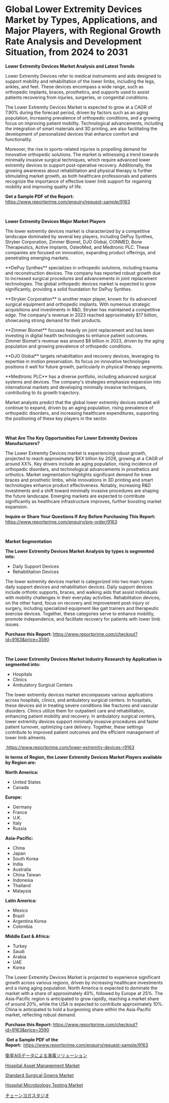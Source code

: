 <p><h1>Global Lower Extremity Devices Market by Types, Applications, and Major Players, with Regional Growth Rate Analysis and Development Situation, from 2024 to 2031</h1></p><p><strong>Lower Extremity Devices Market Analysis and Latest Trends</strong></p>
<p><p>Lower Extremity Devices refer to medical instruments and aids designed to support mobility and rehabilitation of the lower limbs, including the legs, ankles, and feet. These devices encompass a wide range, such as orthopedic implants, braces, prosthetics, and supports used to assist patients recovering from injuries, surgeries, or congenital conditions. </p><p>The Lower Extremity Devices Market is expected to grow at a CAGR of 7.90% during the forecast period, driven by factors such as an aging population, increasing prevalence of orthopedic conditions, and a growing focus on improving patient mobility. Technological advancements, including the integration of smart materials and 3D printing, are also facilitating the development of personalized devices that enhance comfort and functionality. </p><p>Moreover, the rise in sports-related injuries is propelling demand for innovative orthopedic solutions. The market is witnessing a trend towards minimally invasive surgical techniques, which require advanced lower extremity devices to support post-operative recovery. Additionally, the growing awareness about rehabilitation and physical therapy is further stimulating market growth, as both healthcare professionals and patients recognize the importance of effective lower limb support for regaining mobility and improving quality of life.</p></p>
<p><strong>Get a Sample PDF of the Report:&nbsp;</strong> <a href="https://www.reportprime.com/enquiry/request-sample/9163">https://www.reportprime.com/enquiry/request-sample/9163</a></p>
<p>&nbsp;</p>
<p><strong>Lower Extremity Devices Major Market Players</strong></p>
<p><p>The lower extremity devices market is characterized by a competitive landscape dominated by several key players, including DePuy Synthes, Stryker Corporation, Zimmer Biomet, DJO Global, CONMED, Bone Therapeutics, Active Implants, OsteoMed, and Medtronic PLC. These companies are focused on innovation, expanding product offerings, and penetrating emerging markets.</p><p>**DePuy Synthes** specializes in orthopedic solutions, including trauma and reconstruction devices. The company has reported robust growth due to increased surgical procedures and advancements in joint replacement technologies. The global orthopedic devices market is expected to grow significantly, providing a solid foundation for DePuy Synthes.</p><p>**Stryker Corporation** is another major player, known for its advanced surgical equipment and orthopedic implants. With numerous strategic acquisitions and investments in R&D, Stryker has maintained a competitive edge. The company's revenue in 2023 reached approximately $17 billion, showcasing strong demand for their products.</p><p>**Zimmer Biomet** focuses heavily on joint replacement and has been investing in digital health technologies to enhance patient outcomes. Zimmer Biomet's revenue was around $8 billion in 2023, driven by the aging population and growing prevalence of orthopedic conditions.</p><p>**DJO Global** targets rehabilitation and recovery devices, leveraging its expertise in motion preservation. Its focus on innovative technologies positions it well for future growth, particularly in physical therapy segments.</p><p>**Medtronic PLC** has a diverse portfolio, including advanced surgical systems and devices. The company's strategies emphasize expansion into international markets and developing minimally invasive techniques, contributing to its growth trajectory.</p><p>Market analysts predict that the global lower extremity devices market will continue to expand, driven by an aging population, rising prevalence of orthopedic disorders, and increasing healthcare expenditures, supporting the positioning of these key players in the sector.</p></p>
<p>&nbsp;</p>
<p><strong>What Are The Key Opportunities For Lower Extremity Devices Manufacturers?</strong></p>
<p><p>The Lower Extremity Devices market is experiencing robust growth, projected to reach approximately $XX billion by 2028, growing at a CAGR of around XX%. Key drivers include an aging population, rising incidence of orthopedic disorders, and technological advancements in prosthetics and orthotics. Market segmentation highlights significant demand for knee braces and prosthetic limbs, while innovations in 3D printing and smart technologies enhance product effectiveness. Notably, increasing R&D investments and a shift toward minimally invasive procedures are shaping the future landscape. Emerging markets are expected to contribute significantly as healthcare infrastructure improves, further boosting market expansion.</p></p>
<p><strong>Inquire or Share Your Questions If Any Before Purchasing This Report:</strong> <a href="https://www.reportprime.com/enquiry/pre-order/9163">https://www.reportprime.com/enquiry/pre-order/9163</a></p>
<p>&nbsp;</p>
<p><strong>Market Segmentation</strong></p>
<p><strong>The Lower Extremity Devices Market Analysis by types is segmented into:</strong></p>
<p><ul><li>Daily Support Devices</li><li>Rehabilitation Devices</li></ul></p>
<p><p>The lower extremity devices market is categorized into two main types: daily support devices and rehabilitation devices. Daily support devices include orthotic supports, braces, and walking aids that assist individuals with mobility challenges in their everyday activities. Rehabilitation devices, on the other hand, focus on recovery and improvement post-injury or surgery, including specialized equipment like gait trainers and therapeutic exercise devices. Together, these categories serve to enhance mobility, promote independence, and facilitate recovery for patients with lower limb issues.</p></p>
<p><strong>Purchase this Report:&nbsp;</strong><a href="https://www.reportprime.com/checkout?id=9163&price=3590">https://www.reportprime.com/checkout?id=9163&price=3590</a></p>
<p>&nbsp;</p>
<p><strong>The Lower Extremity Devices Market Industry Research by Application is segmented into:</strong></p>
<p><ul><li>Hospitals</li><li>Clinics</li><li>Ambulatory Surgical Centers</li></ul></p>
<p><p>The lower extremity devices market encompasses various applications across hospitals, clinics, and ambulatory surgical centers. In hospitals, these devices aid in treating severe conditions like fractures and vascular disorders. Clinics utilize them for outpatient care and rehabilitation, enhancing patient mobility and recovery. In ambulatory surgical centers, lower extremity devices support minimally invasive procedures and faster patient turnover, optimizing care delivery. Together, these settings contribute to improved patient outcomes and the efficient management of lower limb ailments.</p></p>
<p><a href="https://www.reportprime.com/lower-extremity-devices-r9163">&nbsp;https://www.reportprime.com/lower-extremity-devices-r9163</a></p>
<p><strong>In terms of Region, the Lower Extremity Devices Market Players available by Region are:</strong></p>
<p>
    <p> <strong> North America: </strong>
        <ul>
            <li>United States</li>
            <li>Canada</li>
        </ul>
        </p> 
    <p> <strong> Europe: </strong>
        <ul>
            <li>Germany</li>
            <li>France</li>
            <li>U.K.</li>
            <li>Italy</li>
            <li>Russia</li>
        </ul>
        </p> 
    <p> <strong> Asia-Pacific: </strong>
        <ul>
            <li>China</li>
            <li>Japan</li>
            <li>South Korea</li>
            <li>India</li>
            <li>Australia</li>
            <li>China Taiwan</li>
            <li>Indonesia</li>
            <li>Thailand</li>
            <li>Malaysia</li>
        </ul>
        </p> 
    <p> <strong> Latin America: </strong>
        <ul>
            <li>Mexico</li>
            <li>Brazil</li>
            <li>Argentina Korea</li>
            <li>Colombia</li>
        </ul>
        </p> 
    <p> <strong> Middle East & Africa: </strong>
        <ul>
            <li>Turkey</li>
            <li>Saudi</li>
            <li>Arabia</li>
            <li>UAE</li>
            <li>Korea</li>
        </ul>
    </p>
    </p>
<p><p>The Lower Extremity Devices Market is projected to experience significant growth across various regions, driven by increasing healthcare investments and a rising aging population. North America is expected to dominate the market with a share of approximately 40%, followed by Europe at 25%. The Asia-Pacific region is anticipated to grow rapidly, reaching a market share of around 20%, while the USA is expected to contribute approximately 10%. China is anticipated to hold a burgeoning share within the Asia-Pacific market, reflecting robust demand.</p></p>
<p><strong>Purchase this Report: </strong><a href="https://www.reportprime.com/checkout?id=9163&price=3590">https://www.reportprime.com/checkout?id=9163&price=3590</a></p>
<p>&nbsp;<strong>Get a Sample PDF of the Report:&nbsp;&nbsp;</strong><a href="https://www.reportprime.com/enquiry/request-sample/9163">https://www.reportprime.com/enquiry/request-sample/9163</a></p>
<p><strong></strong></p>
<p><p><a href="https://medium.com/@cassianlinzjx/maritime-solution-with-satellite-ais-data-market-%E3%81%AF-%E3%82%B3%E3%82%B9%E3%83%88%E7%AE%A1%E7%90%86%E3%81%A8%E5%8A%B9%E7%8E%87%E5%90%91%E4%B8%8A%E3%82%92%E5%84%AA%E5%85%88%E3%81%97%E3%81%BE%E3%81%99-f6d438123cf8">衛星AISデータによる海事ソリューション</a></p><p><a href="https://www.linkedin.com/pulse/hospital-asset-management-market-global-insights-sales-trends-fabec?trackingId=RUQsdJauTJW%2Fx0vBQJRDKw%3D%3D">Hospital Asset Management Market</a></p><p><a href="https://github.com/Alanbrewer218/Market-Research-Report-List-1/blob/main/standard-surgical-gowns-market.md">Standard Surgical Gowns Market</a></p><p><a href="https://www.linkedin.com/pulse/comprehensive-analysis-global-hospital-microbiology-testing-urhyc?trackingId=khBXKz2WSCeCGEGDV2f9qg%3D%3D">Hospital Microbiology Testing Market</a></p><p><a href="https://medium.com/@cassianlinzjx/chain-yoga-studio-market-%E3%81%AF-%E3%82%B3%E3%82%B9%E3%83%88%E7%AE%A1%E7%90%86%E3%81%A8%E5%8A%B9%E7%8E%87%E5%90%91%E4%B8%8A%E3%82%92%E5%84%AA%E5%85%88%E3%81%97%E3%81%BE%E3%81%99-%E3%81%95%E3%82%89%E3%81%AB-%E5%A0%B1%E5%91%8A%E6%9B%B8%E3%81%AF%E5%B8%82%E5%A0%B4%E3%81%AE%E9%9C%80%E8%A6%81%E9%9D%A2%E3%81%A8%E4%BE%9B%E7%B5%A6%E9%9D%A2%E3%81%AE%E4%B8%A1%E6%96%B9%E3%82%92%E3%82%AB%E3%83%90%E3%83%BC%E3%81%97%E3%81%A6%E3%81%84%E3%81%BE%E3%81%99-chain-yoga-studio-%E5%B8%82%E5%A0%B4%E3%81%AF-9fdfa47b372e">チェーンヨガスタジオ</a></p></p>